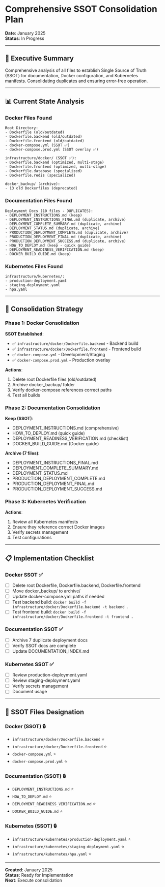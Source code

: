 # Comprehensive SSOT Consolidation Plan

**Date**: January 2025  
**Status**: In Progress

---

## 🎯 Executive Summary

Comprehensive analysis of all files to establish Single Source of Truth (SSOT) for documentation, Docker configuration, and Kubernetes manifests. Consolidating duplicates and ensuring error-free operation.

---

## 📊 Current State Analysis

### Docker Files Found
```
Root Directory:
- Dockerfile (old/outdated)
- Dockerfile.backend (old/outdated)
- Dockerfile.frontend (old/outdated)
- docker-compose.yml (SSOT ✅)
- docker-compose.prod.yml (SSOT overlay ✅)

infrastructure/docker/ (SSOT ✅):
- Dockerfile.backend (optimized, multi-stage)
- Dockerfile.frontend (optimized, multi-stage)
- Dockerfile.database (specialized)
- Dockerfile.redis (specialized)

docker_backup/ (archive):
- 13 old Dockerfiles (deprecated)
```

### Documentation Files Found
```
Deployment Docs (10 files - DUPLICATES):
- DEPLOYMENT_INSTRUCTIONS.md (keep)
- DEPLOYMENT_INSTRUCTIONS_FINAL.md (duplicate, archive)
- DEPLOYMENT_COMPLETE_SUMMARY.md (duplicate, archive)
- DEPLOYMENT_STATUS.md (duplicate, archive)
- PRODUCTION_DEPLOYMENT_COMPLETE.md (duplicate, archive)
- PRODUCTION_DEPLOYMENT_FINAL.md (duplicate, archive)
- PRODUCTION_DEPLOYMENT_SUCCESS.md (duplicate, archive)
- HOW_TO_DEPLOY.md (keep - quick guide)
- DEPLOYMENT_READINESS_VERIFICATION.md (keep)
- DOCKER_BUILD_GUIDE.md (keep)
```

### Kubernetes Files Found
```
infrastructure/kubernetes/:
- production-deployment.yaml
- staging-deployment.yaml
- hpa.yaml
```

---

## 🎯 Consolidation Strategy

### Phase 1: Docker Consolidation

**SSOT Established**:
- ✅ `infrastructure/docker/Dockerfile.backend` - Backend build
- ✅ `infrastructure/docker/Dockerfile.frontend` - Frontend build
- ✅ `docker-compose.yml` - Development/Staging
- ✅ `docker-compose.prod.yml` - Production overlay

**Actions**:
1. Delete root Dockerfile files (old/outdated)
2. Archive docker_backup/ folder
3. Verify docker-compose references correct paths
4. Test all builds

### Phase 2: Documentation Consolidation

**Keep (SSOT)**:
- DEPLOYMENT_INSTRUCTIONS.md (comprehensive)
- HOW_TO_DEPLOY.md (quick guide)
- DEPLOYMENT_READINESS_VERIFICATION.md (checklist)
- DOCKER_BUILD_GUIDE.md (Docker guide)

**Archive (7 files)**:
- DEPLOYMENT_INSTRUCTIONS_FINAL.md
- DEPLOYMENT_COMPLETE_SUMMARY.md
- DEPLOYMENT_STATUS.md
- PRODUCTION_DEPLOYMENT_COMPLETE.md
- PRODUCTION_DEPLOYMENT_FINAL.md
- PRODUCTION_DEPLOYMENT_SUCCESS.md

### Phase 3: Kubernetes Verification

**Actions**:
1. Review all Kubernetes manifests
2. Ensure they reference correct Docker images
3. Verify secrets management
4. Test configurations

---

## 📋 Implementation Checklist

### Docker SSOT ✅
- [ ] Delete root Dockerfile, Dockerfile.backend, Dockerfile.frontend
- [ ] Move docker_backup/ to archive/
- [ ] Update docker-compose.yml paths if needed
- [ ] Test backend build: `docker build -f infrastructure/docker/Dockerfile.backend -t backend .`
- [ ] Test frontend build: `docker build -f infrastructure/docker/Dockerfile.frontend -t frontend .`

### Documentation SSOT ✅
- [ ] Archive 7 duplicate deployment docs
- [ ] Verify SSOT docs are complete
- [ ] Update DOCUMENTATION_INDEX.md

### Kubernetes SSOT ✅
- [ ] Review production-deployment.yaml
- [ ] Review staging-deployment.yaml
- [ ] Verify secrets management
- [ ] Document usage

---

## 🎯 SSOT Files Designation

### Docker (SSOT) 🔒
- `infrastructure/docker/Dockerfile.backend` ⭐
- `infrastructure/docker/Dockerfile.frontend` ⭐
- `docker-compose.yml` ⭐
- `docker-compose.prod.yml` ⭐

### Documentation (SSOT) 🔒
- `DEPLOYMENT_INSTRUCTIONS.md` ⭐
- `HOW_TO_DEPLOY.md` ⭐
- `DEPLOYMENT_READINESS_VERIFICATION.md` ⭐
- `DOCKER_BUILD_GUIDE.md` ⭐

### Kubernetes (SSOT) 🔒
- `infrastructure/kubernetes/production-deployment.yaml` ⭐
- `infrastructure/kubernetes/staging-deployment.yaml` ⭐
- `infrastructure/kubernetes/hpa.yaml` ⭐

---

**Created**: January 2025  
**Status**: Ready for Implementation  
**Next**: Execute consolidation


